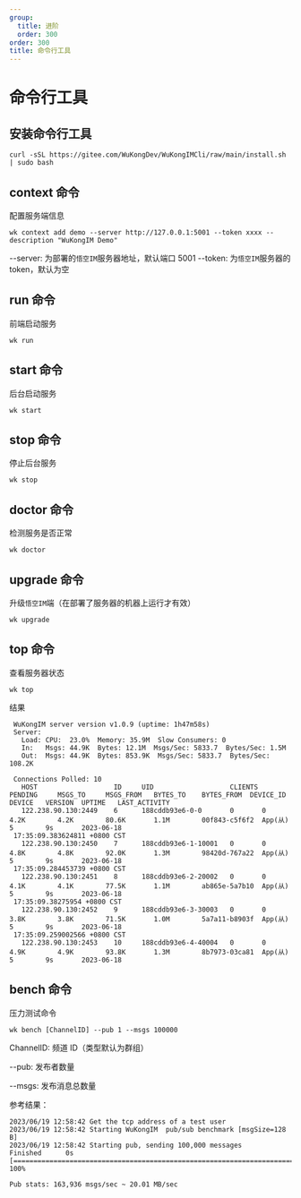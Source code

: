 ```yaml
---
group:
  title: 进阶
  order: 300
order: 300
title: 命令行工具
---
```


# 命令行工具

## 安装命令行工具

```shell
curl -sSL https://gitee.com/WuKongDev/WuKongIMCli/raw/main/install.sh | sudo bash
```

## context 命令

配置服务端信息

```shell
wk context add demo --server http://127.0.0.1:5001 --token xxxx --description "WuKongIM Demo"
```

--server: 为部署的`悟空IM`服务器地址，默认端口 5001
--token: 为`悟空IM`服务器的 token，默认为空

## run 命令

前端启动服务

```shell
wk run
```

## start 命令

后台启动服务

```shell
wk start
```

## stop 命令

停止后台服务

```shell
wk stop
```

## doctor 命令

检测服务是否正常

```shell
wk doctor
```

## upgrade 命令

升级`悟空IM`端（在部署了服务器的机器上运行才有效）

```shell
wk upgrade
```

## top 命令

查看服务器状态

```shell
wk top
```

结果

```
 WuKongIM server version v1.0.9 (uptime: 1h47m58s)
 Server:
   Load: CPU:  23.0%  Memory: 35.9M  Slow Consumers: 0
   In:   Msgs: 44.9K  Bytes: 12.1M  Msgs/Sec: 5833.7  Bytes/Sec: 1.5M
   Out:  Msgs: 44.9K  Bytes: 853.9K  Msgs/Sec: 5833.7  Bytes/Sec: 108.2K

 Connections Polled: 10
   HOST                   ID     UID                   CLIENTS  PENDING     MSGS_TO     MSGS_FROM   BYTES_TO    BYTES_FROM  DEVICE_ID   DEVICE   VERSION  UPTIME   LAST_ACTIVITY
   122.238.90.130:2449    6      188cddb93e6-0-0       0       0           4.2K        4.2K        80.6K       1.1M        00f843-c5f6f2  App(从)   5        9s       2023-06-18
 17:35:09.383624811 +0800 CST
   122.238.90.130:2450    7      188cddb93e6-1-10001   0       0           4.8K        4.8K        92.0K       1.3M        98420d-767a22  App(从)   5        9s       2023-06-18
 17:35:09.284453739 +0800 CST
   122.238.90.130:2451    8      188cddb93e6-2-20002   0       0           4.1K        4.1K        77.5K       1.1M        ab865e-5a7b10  App(从)   5        9s       2023-06-18
 17:35:09.38275954 +0800 CST
   122.238.90.130:2452    9      188cddb93e6-3-30003   0       0           3.8K        3.8K        71.5K       1.0M        5a7a11-b8903f  App(从)   5        9s       2023-06-18
 17:35:09.259002566 +0800 CST
   122.238.90.130:2453    10     188cddb93e6-4-40004   0       0           4.9K        4.9K        93.8K       1.3M        8b7973-03ca81  App(从)   5        9s       2023-06-18
```

## bench 命令

压力测试命令

```
wk bench [ChannelID] --pub 1 --msgs 100000
```

ChannelID: 频道 ID（类型默认为群组）

--pub: 发布者数量

--msgs: 发布消息总数量

参考结果：

```
2023/06/19 12:58:42 Get the tcp address of a test user
2023/06/19 12:58:42 Starting WuKongIM  pub/sub benchmark [msgSize=128 B]
2023/06/19 12:58:42 Starting pub, sending 100,000 messages
Finished      0s [=======================================================================================================================] 100%

Pub stats: 163,936 msgs/sec ~ 20.01 MB/sec
```
